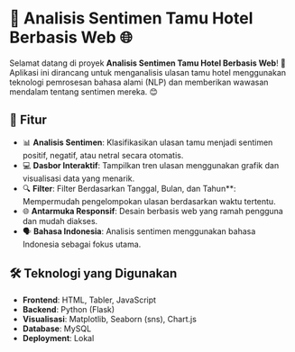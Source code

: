 # 🏨 Analisis Sentimen Tamu Hotel Berbasis Web 🌐

Selamat datang di proyek **Analisis Sentimen Tamu Hotel Berbasis Web**! 🎉  
Aplikasi ini dirancang untuk menganalisis ulasan tamu hotel menggunakan teknologi pemrosesan bahasa alami (NLP) dan memberikan wawasan mendalam tentang sentimen mereka. 😊  

## 🌟 Fitur

- 📊 **Analisis Sentimen**: Klasifikasikan ulasan tamu menjadi sentimen positif, negatif, atau netral secara otomatis.  
- 💻 **Dasbor Interaktif**: Tampilkan tren ulasan menggunakan grafik dan visualisasi data yang menarik.  
- 🔍 **Filter**: Filter Berdasarkan Tanggal, Bulan, dan Tahun**: Mempermudah pengelompokan ulasan berdasarkan waktu tertentu. 
- 🌐 **Antarmuka Responsif**: Desain berbasis web yang ramah pengguna dan mudah diakses.  
- 🗣️ **Bahasa Indonesia**: Analisis sentimen menggunakan bahasa Indonesia sebagai fokus utama.  

## 🛠️ Teknologi yang Digunakan

- **Frontend**: HTML, Tabler, JavaScript  
- **Backend**: Python (Flask)  
- **Visualisasi**: Matplotlib, Seaborn (sns), Chart.js  
- **Database**: MySQL  
- **Deployment**: Lokal  
